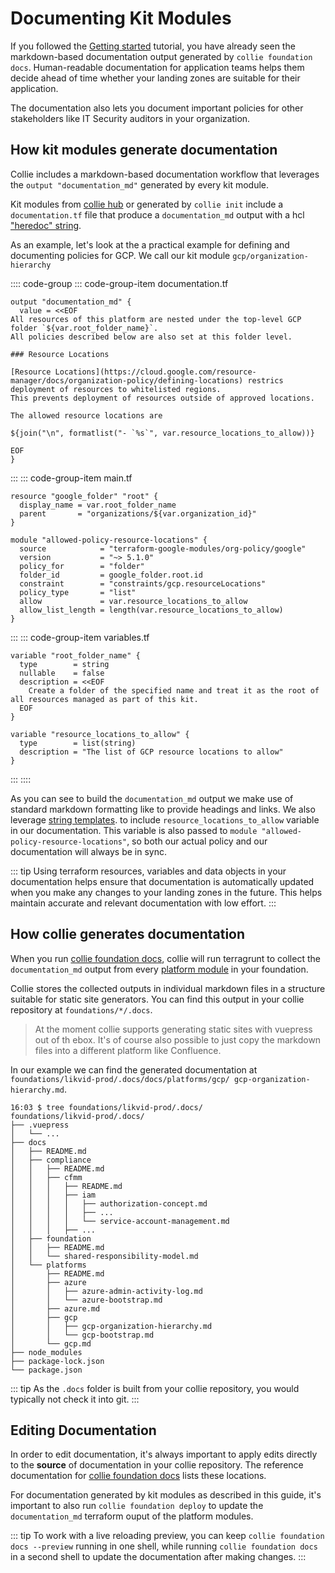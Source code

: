 # Documenting Kit Modules

If you followed the [Getting started](./../tutorial/README.md) tutorial, you have already seen the
markdown-based documentation output generated by `collie foundation docs`. Human-readable documentation
for application teams helps them decide ahead of time whether your landing zones are suitable for their application.

The documentation also lets you document important policies for other stakeholders like IT Security auditors in your
organization.

## How kit modules generate documentation

Collie includes a markdown-based documentation workflow that leverages the
`output "documentation_md"` generated by every kit module.

Kit modules from [collie hub](../../modules/README.md) or generated by `collie init` include a `documentation.tf` file
that produce a `documentation_md` output with a hcl ["heredoc" string](https://www.terraform.io/language/expressions/strings).

As an example, let's look at the a practical example for defining and documenting policies for GCP. We call our kit
module  `gcp/organization-hierarchy`

:::: code-group
::: code-group-item documentation.tf

```hcl
output "documentation_md" {
  value = <<EOF
All resources of this platform are nested under the top-level GCP folder `${var.root_folder_name}`.
All policies described below are also set at this folder level.

### Resource Locations

[Resource Locations](https://cloud.google.com/resource-manager/docs/organization-policy/defining-locations) restrics deployment of resources to whitelisted regions.
This prevents deployment of resources outside of approved locations.

The allowed resource locations are

${join("\n", formatlist("- `%s`", var.resource_locations_to_allow))}

EOF
}
```

:::
::: code-group-item main.tf

```hcl
resource "google_folder" "root" {
  display_name = var.root_folder_name
  parent       = "organizations/${var.organization_id}"
}

module "allowed-policy-resource-locations" {
  source            = "terraform-google-modules/org-policy/google"
  version           = "~> 5.1.0"
  policy_for        = "folder"
  folder_id         = google_folder.root.id
  constraint        = "constraints/gcp.resourceLocations"
  policy_type       = "list"
  allow             = var.resource_locations_to_allow
  allow_list_length = length(var.resource_locations_to_allow)
}
```

:::
::: code-group-item variables.tf

```hcl
variable "root_folder_name" {
  type        = string
  nullable    = false
  description = <<EOF
    Create a folder of the specified name and treat it as the root of all resources managed as part of this kit.
  EOF
}

variable "resource_locations_to_allow" {
  type        = list(string)
  description = "The list of GCP resource locations to allow"
}
```

:::
::::

As you can see to build the `documentation_md` output we make use of standard markdown formatting like to provide headings and links.
We also leverage [string templates](https://developer.hashicorp.com/terraform/language/expressions/strings#string-templates).
to include `resource_locations_to_allow` variable in our documentation. This variable is also passed to `module "allowed-policy-resource-locations"`, so both our actual policy and our documentation will always be in sync.

::: tip
Using terraform resources, variables and data objects in your documentation helps ensure that documentation is
automatically updated when you make any changes to your landing zones in the future. This helps maintain accurate
and relevant documentation with low effort.
:::

## How collie generates documentation

When you run [collie foundation docs](./../reference/foundation-commands.md#foundation-docs), collie will run terragrunt to collect the `documentation_md` output from every
[platform module](./../reference/repository.md#platform-modules) in your foundation.

Collie stores the collected outputs in individual markdown files in a structure suitable for static site generators.
You can find this output in your collie repository at `foundations/*/.docs`.

> At the moment collie supports generating static sites with vuepress out of th ebox. It's of course also possible
> to just copy the markdown files into a different platform like Confluence.

In our example we can find the generated documentation at `foundations/likvid-prod/.docs/docs/platforms/gcp/ gcp-organization-hierarchy.md`.

```shellsession
16:03 $ tree foundations/likvid-prod/.docs/
foundations/likvid-prod/.docs/
├── .vuepress
│   └── ...
├── docs
│   ├── README.md
│   ├── compliance
│   │   ├── README.md
│   │   ├── cfmm
│   │   │   ├── README.md
│   │   │   ├── iam
│   │   │   │   ├── authorization-concept.md
│   │   │   │   ├── ...
│   │   │   │   └── service-account-management.md
│   │   │   ├── ...
│   ├── foundation
│   │   ├── README.md
│   │   └── shared-responsibility-model.md
│   └── platforms
│       ├── README.md
│       ├── azure
│       │   ├── azure-admin-activity-log.md
│       │   └── azure-bootstrap.md
│       ├── azure.md
│       ├── gcp
│       │   ├── gcp-organization-hierarchy.md
│       │   └── gcp-bootstrap.md
│       └── gcp.md
├── node_modules
├── package-lock.json
└── package.json
```

::: tip
As the `.docs` folder is built from your collie repository, you would typically not check it into git.
:::

## Editing Documentation

In order to edit documentation, it's always important to apply edits directly to the **source** of documentation in
your collie repository. The reference documentation for [collie foundation docs](./../reference/foundation-commands.md#foundation-docs) lists these locations.

For documentation generated by kit modules as described in this guide, it's important to also run `collie foundation deploy`
to update the `documentation_md` terraform ouput of the platform modules.

::: tip
To work with a live reloading preview, you can keep `collie foundation docs --preview` running in one shell, while running `collie foundation docs` in a second shell to update the documentation after making changes.
:::
